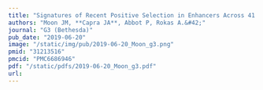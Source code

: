 ```yaml
---
title: "Signatures of Recent Positive Selection in Enhancers Across 41 Human Tissues"
authors: "Moon JM, **Capra JA**, Abbot P, Rokas A.&#42;"
journal: "G3 (Bethesda)"
pub_date: "2019-06-20"
image: "/static/img/pub/2019-06-20_Moon_g3.png"
pmid: "31213516"
pmcid: "PMC6686946"
pdf: "/static/pdfs/2019-06-20_Moon_g3.pdf"
url: 
---
```

